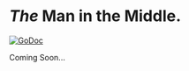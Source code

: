 # ***The*** Man in the Middle.

[![GoDoc](https://godoc.org/github.com/linden/man?status.svg)](https://godoc.org/github.com/linden/man)

Coming Soon...
